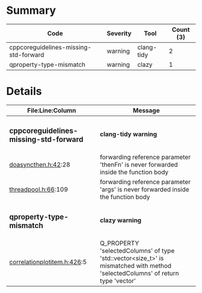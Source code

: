 # Summary
| Code | Severity | Tool | Count (3) |
|---|---|---|---|
| cppcoreguidelines-missing-std-forward | warning | clang-tidy | 2 |
| qproperty-type-mismatch | warning | clazy | 1 |
# Details
| File:Line:Column | Message |
|---|---|
| <h3>cppcoreguidelines-missing-std-forward</h3> | <h4>clang-tidy warning</h4> |
| [doasyncthen.h:42](https://github.com/graphia-app/graphia/blame/softmax-scaling/source/shared/utils/doasyncthen.h#L42 "source/shared/utils/doasyncthen.h:42"):28 | forwarding reference parameter 'thenFn' is never forwarded inside the function body |
| [threadpool.h:66](https://github.com/graphia-app/graphia/blame/softmax-scaling/source/shared/utils/threadpool.h#L66 "source/shared/utils/threadpool.h:66"):109 | forwarding reference parameter 'args' is never forwarded inside the function body |
| <h3>qproperty-type-mismatch</h3> | <h4>clazy warning</h4> |
| [correlationplotitem.h:426](https://github.com/graphia-app/graphia/blame/softmax-scaling/source/plugins/correlation/correlationplotitem.h#L426 "source/plugins/correlation/correlationplotitem.h:426"):5 | Q_PROPERTY 'selectedColumns' of type 'std::vector<size_t>' is mismatched with method 'selectedColumns' of return type 'vector<unsignedlong>' |
